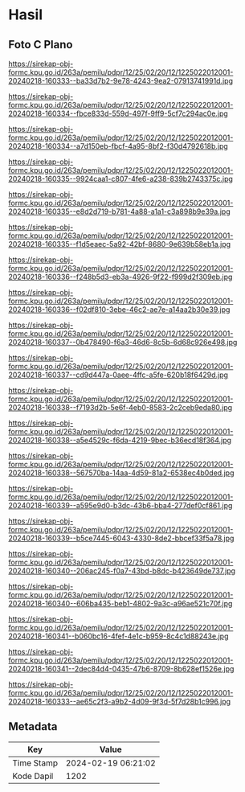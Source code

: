 # Hasil

## Foto C Plano

https://sirekap-obj-formc.kpu.go.id/263a/pemilu/pdpr/12/25/02/20/12/1225022012001-20240218-160333--ba33d7b2-9e78-4243-9ea2-07913741991d.jpg

https://sirekap-obj-formc.kpu.go.id/263a/pemilu/pdpr/12/25/02/20/12/1225022012001-20240218-160334--fbce833d-559d-497f-9ff9-5cf7c294ac0e.jpg

https://sirekap-obj-formc.kpu.go.id/263a/pemilu/pdpr/12/25/02/20/12/1225022012001-20240218-160334--a7d150eb-fbcf-4a95-8bf2-f30d4792618b.jpg

https://sirekap-obj-formc.kpu.go.id/263a/pemilu/pdpr/12/25/02/20/12/1225022012001-20240218-160335--9924caa1-c807-4fe6-a238-839b2743375c.jpg

https://sirekap-obj-formc.kpu.go.id/263a/pemilu/pdpr/12/25/02/20/12/1225022012001-20240218-160335--e8d2d719-b781-4a88-a1a1-c3a898b9e39a.jpg

https://sirekap-obj-formc.kpu.go.id/263a/pemilu/pdpr/12/25/02/20/12/1225022012001-20240218-160335--f1d5eaec-5a92-42bf-8680-9e639b58eb1a.jpg

https://sirekap-obj-formc.kpu.go.id/263a/pemilu/pdpr/12/25/02/20/12/1225022012001-20240218-160336--f248b5d3-eb3a-4926-9f22-f999d2f309eb.jpg

https://sirekap-obj-formc.kpu.go.id/263a/pemilu/pdpr/12/25/02/20/12/1225022012001-20240218-160336--f02df810-3ebe-46c2-ae7e-a14aa2b30e39.jpg

https://sirekap-obj-formc.kpu.go.id/263a/pemilu/pdpr/12/25/02/20/12/1225022012001-20240218-160337--0b478490-f6a3-46d6-8c5b-6d68c926e498.jpg

https://sirekap-obj-formc.kpu.go.id/263a/pemilu/pdpr/12/25/02/20/12/1225022012001-20240218-160337--cd9d447a-0aee-4ffc-a5fe-620b18f6429d.jpg

https://sirekap-obj-formc.kpu.go.id/263a/pemilu/pdpr/12/25/02/20/12/1225022012001-20240218-160338--f7193d2b-5e6f-4eb0-8583-2c2ceb9eda80.jpg

https://sirekap-obj-formc.kpu.go.id/263a/pemilu/pdpr/12/25/02/20/12/1225022012001-20240218-160338--a5e4529c-f6da-4219-9bec-b36ecd18f364.jpg

https://sirekap-obj-formc.kpu.go.id/263a/pemilu/pdpr/12/25/02/20/12/1225022012001-20240218-160338--567570ba-14aa-4d59-81a2-6538ec4b0ded.jpg

https://sirekap-obj-formc.kpu.go.id/263a/pemilu/pdpr/12/25/02/20/12/1225022012001-20240218-160339--a595e9d0-b3dc-43b6-bba4-277def0cf861.jpg

https://sirekap-obj-formc.kpu.go.id/263a/pemilu/pdpr/12/25/02/20/12/1225022012001-20240218-160339--b5ce7445-6043-4330-8de2-bbcef33f5a78.jpg

https://sirekap-obj-formc.kpu.go.id/263a/pemilu/pdpr/12/25/02/20/12/1225022012001-20240218-160340--206ac245-f0a7-43bd-b8dc-b423649de737.jpg

https://sirekap-obj-formc.kpu.go.id/263a/pemilu/pdpr/12/25/02/20/12/1225022012001-20240218-160340--606ba435-beb1-4802-9a3c-a96ae521c70f.jpg

https://sirekap-obj-formc.kpu.go.id/263a/pemilu/pdpr/12/25/02/20/12/1225022012001-20240218-160341--b060bc16-4fef-4e1c-b959-8c4c1d88243e.jpg

https://sirekap-obj-formc.kpu.go.id/263a/pemilu/pdpr/12/25/02/20/12/1225022012001-20240218-160341--2dec84d4-0435-47b6-8709-8b628ef1526e.jpg

https://sirekap-obj-formc.kpu.go.id/263a/pemilu/pdpr/12/25/02/20/12/1225022012001-20240218-160333--ae65c2f3-a9b2-4d09-9f3d-5f7d28b1c996.jpg


## Metadata

| Key        | Value               |
| ---------- | ------------------- |
| Time Stamp | 2024-02-19 06:21:02 |
| Kode Dapil | 1202                |




